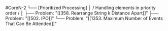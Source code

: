 #CoreN-2
└── [Prioritized Processing]
    │   / Handling elements in priority order /
    │
    ├── Problem: "[[358. Rearrange String k Distance Apart]]"
    ├── Problem: "[[502. IPO]]"
    └── Problem: "[[1353. Maximum Number of Events That Can Be Attended]]"